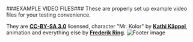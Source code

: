###EXAMPLE VIDEO FILES###
These are properly set up example video files for your testing convenience.

They are **[CC-BY-SA 3.0](http://creativecommons.org/licenses/by-sa/3.0/)** licensed, character "Mr. Kolor" by **[Kathi Käppel](http://www.kathikaeppel.com)**, animation and everything else by **[Frederik Ring](http://www.frederikring.com)**.
![Footer image](http://m90.github.io/seeThru/img/footer.png)
